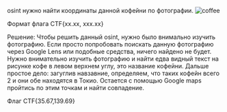 osint нужно найти координаты данной кофейни по фотографии.
![coffee](https://github.com/s1bbii/ural-cybershit-2024-writeup/blob/18409469bd84ef0f751b1b86cdd361c1a499dcac/%D0%BE%D1%82%D0%B1%D0%BE%D1%80%D0%BE%D1%87%D0%BD%D1%8B%D0%B5/%D1%84%D0%BE%D1%82%D0%BE%D0%B3%D1%80%D0%B0%D1%84%D0%B8%D0%B8/coffee.jpg)

Формат флага CTF{xx.xx, xxx.xx}

Решение: Чтобы решить данный osint, нужно было внимально изучить фотографию. Если просто попробовать поискать данную фотографию через Google Lens или подобные средства, ничего найдено не будет. Нужно внимательно изучить фотографию и найти едва видный текст на рисунке кофе в левом верхнем углу, это название кофейни. Дальше простое дело: загуглив навзавние, определяем, что таких кофейн всего 2 и они обе находятся в Токио. Остается с помощью Google maps пройтись по этим точкам и найти совпадение.

Флаг CTF{35.67,139.69}
